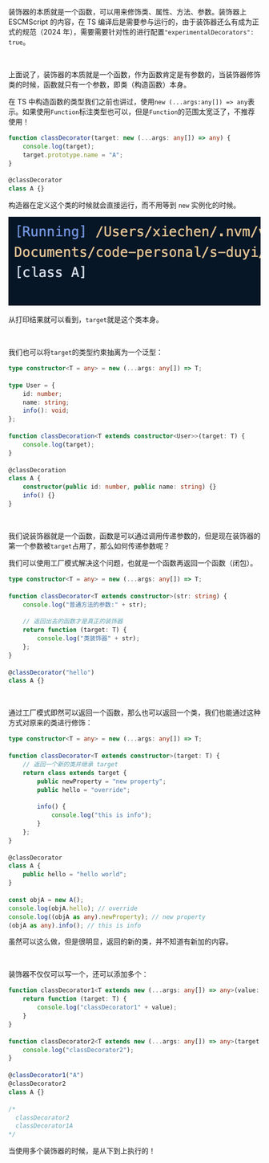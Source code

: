 装饰器的本质就是一个函数，可以用来修饰类、属性、方法、参数。装饰器上 ESCMScript 的内容，在 TS 编译后是需要参与运行的，由于装饰器还么有成为正式的规范（2024 年），需要需要针对性的进行配置`"experimentalDecorators": true`。

<br />

上面说了，装饰器的本质就是一个函数，作为函数肯定是有参数的，当装饰器修饰类的时候，函数就只有一个参数，即类（构造函数）本身。

在 TS 中构造函数的类型我们之前也讲过，使用`new (...args:any[]) => any`表示。如果使用`Function`标注类型也可以，但是`Function`的范围太宽泛了，不推荐使用！

```typescript
function classDecorator(target: new (...args: any[]) => any) {
    console.log(target);
    target.prototype.name = "A";
}

@classDecorator
class A {}
```

<XTextLight>构造器在定义这个类的时候就会直接运行，而不用等到 `new` 实例化的时候。</XTextLight>

![](imgs/1736128820709-099e7062-278c-46e5-bc3b-d6d5edb7374d.png)

从打印结果就可以看到，`target`就是这个类本身。

<br />

我们也可以将`target`的类型约束抽离为一个泛型：

```typescript
type constructor<T = any> = new (...args: any[]) => T;

type User = {
    id: number;
    name: string;
    info(): void;
};

function classDecoration<T extends constructor<User>>(target: T) {
    console.log(target);
}

@classDecoration
class A {
    constructor(public id: number, public name: string) {}
    info() {}
}
```

<br />

我们说装饰器就是一个函数，函数是可以通过调用传递参数的，但是现在装饰器的第一个参数被`target`占用了，那么如何传递参数呢？

我们可以使用工厂模式解决这个问题，也就是一个函数再返回一个函数（闭包）。

```typescript
type constructor<T = any> = new (...args: any[]) => T;

function classDecorator<T extends constructor>(str: string) {
    console.log("普通方法的参数:" + str);

    // 返回出去的函数才是真正的装饰器
    return function (target: T) {
        console.log("类装饰器" + str);
    };
}

@classDecorator("hello")
class A {}
```

<br />

通过工厂模式即然可以返回一个函数，那么也可以返回一个类，我们也能通过这种方式对原来的类进行修饰：

```typescript
type constructor<T = any> = new (...args: any[]) => T;

function classDecorator<T extends constructor>(target: T) {
    // 返回一个新的类并继承 target
    return class extends target {
        public newProperty = "new property";
        public hello = "override";

        info() {
            console.log("this is info");
        }
    };
}

@classDecorator
class A {
    public hello = "hello world";
}

const objA = new A();
console.log(objA.hello); // override
console.log((objA as any).newProperty); // new property
(objA as any).info(); // this is info
```

虽然可以这么做，但是很明显，返回的新的类，并不知道有新加的内容。

<br />

装饰器不仅仅可以写一个，还可以添加多个：

```typescript
function classDecorator1<T extends new (...args: any[]) => any>(value: string) {
    return function (target: T) {
        console.log("classDecorator1" + value);
    }
}

function classDecorator2<T extends new (...args: any[]) => any>(target: T) {
    console.log("classDecorator2");
}

@classDecorator1("A")
@classDecorator2
class A {}

/*
  classDecorator2
  classDecorator1A
*/
```

<XTextLight>当使用多个装饰器的时候，是从下到上执行的！</XTextLight>